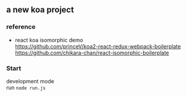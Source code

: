 ## a new koa project

### reference
 * react koa isomorphic demo  
    https://github.com/princeV/koa2-react-redux-webpack-boilerplate
    https://github.com/chikara-chan/react-isomorphic-boilerplate


### Start
development mode  
run `node run.js`